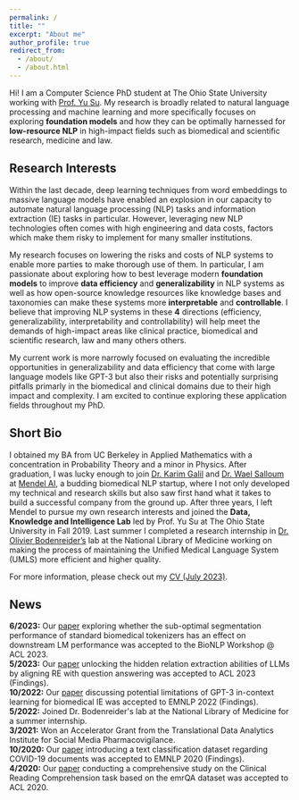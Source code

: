 ```yaml
---
permalink: /
title: ""
excerpt: "About me"
author_profile: true
redirect_from: 
  - /about/
  - /about.html
---
```



Hi! I am a Computer Science PhD student at The Ohio State University working with [Prof. Yu Su](https://ysu1989.github.io/). My research is broadly related to natural language processing and machine learning and more specifically focuses on exploring **foundation models** and how they can be optimally harnessed for **low-resource NLP** in high-impact fields such as biomedical and scientific research, medicine and law.

## Research Interests

Within the last decade, deep learning techniques from word embeddings to massive language models have enabled an explosion in our capacity to automate natural language processing (NLP) tasks and information extraction (IE) tasks in particular.  However, leveraging new NLP technologies often comes with high engineering and data costs, factors which make them risky to implement for many smaller institutions.

My research focuses on lowering the risks and costs of NLP systems to enable more parties to make thorough use of them. In particular, I am passionate about exploring how to best leverage modern **foundation models** to improve **data efficiency** and **generalizability** in NLP systems as well as how open-source knowledge resources like knowledge bases and taxonomies can make these systems more **interpretable** and **controllable**. I believe that improving NLP systems in these **4** directions (efficiency, generalizability, interpretability and controllability) will help meet the demands of high-impact areas like clinical practice, biomedical and scientific research, law and many others others. 

My current work is more narrowly focused on evaluating the incredible opportunities in generalizability and data efficiency that come with large language models like GPT-3 but also their risks and potentially surprising pitfalls primarly in the biomedical and clinical domains due to their high impact and complexity. I am excited to continue exploring these application fields throughout my PhD.

## Short Bio

I obtained my BA from UC Berkeley in Applied Mathematics with a concentration in Probability Theory and a minor in Physics. After graduation, I was lucky enough to join [Dr. Karim Galil](https://www.linkedin.com/in/karim-galil-m-d-83a2b258/) and [Dr. Wael Salloum](https://www.linkedin.com/in/waelsalloum/) at [Mendel AI](https://www.mendel.ai/), a budding biomedical NLP startup, where I not only developed my technical and research skills but also saw first hand what it takes to build a successful company from the ground up. After three years, I left Mendel to pursue my own research interests and joined the **Data, Knowledge and Intelligence Lab** led by Prof. Yu Su at The Ohio State University in Fall 2019. Last summer I completed a research internship in [Dr. Olivier Bodenreider’s](https://www.nlm.nih.gov/research/researchstaff/BodenreiderOlivier.html) lab at the National Library of Medicine working on making the process of maintaining the Unified Medical Language System (UMLS) more efficient and higher quality. 

For more information, please check out my [CV (July 2023)](https://bernaljg.github.io/files/Bernal_Jimenez_CV__July_2023.pdf).

## News

<b>6/2023:</b> Our [paper](https://arxiv.org/pdf/2306.17649.pdf) exploring whether the sub-optimal segmentation performance of standard biomedical tokenizers has an effect on downstream LM performance was accepted to the BioNLP Workshop @ ACL 2023.<br>
<b>5/2023:</b> Our [paper](https://arxiv.org/pdf/2305.11159.pdf) unlocking the hidden relation extraction abilities of LLMs by aligning RE with question answering was accepted to ACL 2023 (Findings).<br>
<b>10/2022:</b> Our [paper](https://arxiv.org/pdf/2203.08410.pdf) discussing potential limitations of GPT-3 in-context learning for biomedical IE was accepted to EMNLP 2022 (Findings). <br>
<b>5/2022:</b> Joined Dr. Bodenreider's lab at the National Library of Medicine for a summer internship. <br>
<b>3/2021:</b> Won an Accelerator Grant from the Translational Data Analytics Institute for Social Media Pharmacovigilance. <br>
<b>10/2020:</b> Our [paper](https://aclanthology.org/2020.findings-emnlp.332/) introducing a text classification dataset regarding COVID-19 documents was accepted to EMNLP 2020 (Findings). <br>
<b>4/2020:</b> Our [paper]( http://aclanthology.lst.uni-saarland.de/2020.acl-main.410.pdf) conducting a comprehensive study on the Clinical Reading Comprehension task based on the emrQA dataset was accepted to ACL 2020. <br>
